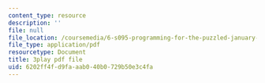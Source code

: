 ```yaml
---
content_type: resource
description: ''
file: null
file_location: /coursemedia/6-s095-programming-for-the-puzzled-january-iap-2018/6202ff4fd9faaab040b0729b50e3c4fa_Pe1MBDbGfwc.pdf
file_type: application/pdf
resourcetype: Document
title: 3play pdf file
uid: 6202ff4f-d9fa-aab0-40b0-729b50e3c4fa
---
```

